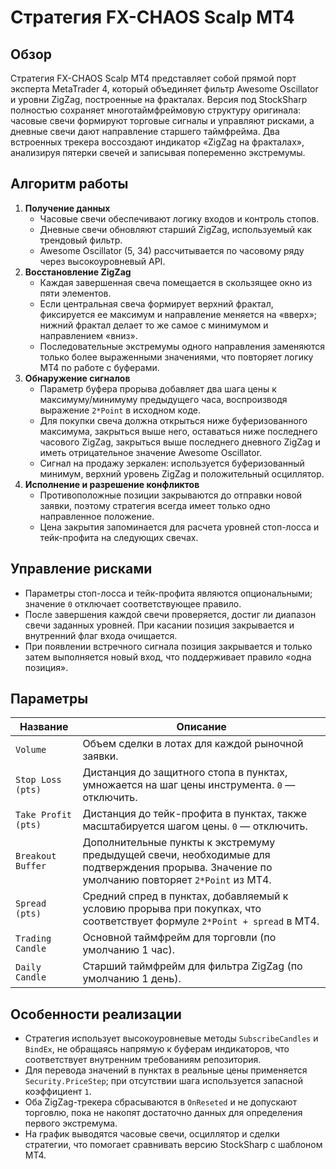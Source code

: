 # Стратегия FX-CHAOS Scalp MT4

## Обзор
Стратегия FX-CHAOS Scalp MT4 представляет собой прямой порт эксперта MetaTrader 4, который объединяет фильтр Awesome Oscillator и уровни ZigZag, построенные на фракталах. Версия под StockSharp полностью сохраняет многотаймфреймовую структуру оригинала: часовые свечи формируют торговые сигналы и управляют рисками, а дневные свечи дают направление старшего таймфрейма. Два встроенных трекера воссоздают индикатор «ZigZag на фракталах», анализируя пятерки свечей и записывая попеременно экстремумы.

## Алгоритм работы
1. **Получение данных**
   - Часовые свечи обеспечивают логику входов и контроль стопов.
   - Дневные свечи обновляют старший ZigZag, используемый как трендовый фильтр.
   - Awesome Oscillator (5, 34) рассчитывается по часовому ряду через высокоуровневый API.
2. **Восстановление ZigZag**
   - Каждая завершенная свеча помещается в скользящее окно из пяти элементов.
   - Если центральная свеча формирует верхний фрактал, фиксируется ее максимум и направление меняется на «вверх»; нижний фрактал делает то же самое с минимумом и направлением «вниз».
   - Последовательные экстремумы одного направления заменяются только более выраженными значениями, что повторяет логику MT4 по работе с буферами.
3. **Обнаружение сигналов**
   - Параметр буфера прорыва добавляет два шага цены к максимуму/минимуму предыдущего часа, воспроизводя выражение `2*Point` в исходном коде.
   - Для покупки свеча должна открыться ниже буферизованного максимума, закрыться выше него, оставаться ниже последнего часового ZigZag, закрыться выше последнего дневного ZigZag и иметь отрицательное значение Awesome Oscillator.
   - Сигнал на продажу зеркален: используется буферизованный минимум, верхний уровень ZigZag и положительный осциллятор.
4. **Исполнение и разрешение конфликтов**
   - Противоположные позиции закрываются до отправки новой заявки, поэтому стратегия всегда имеет только одно направленное положение.
   - Цена закрытия запоминается для расчета уровней стоп-лосса и тейк-профита на следующих свечах.

## Управление рисками
- Параметры стоп-лосса и тейк-профита являются опциональными; значение `0` отключает соответствующее правило.
- После завершения каждой свечи проверяется, достиг ли диапазон свечи заданных уровней. При касании позиция закрывается и внутренний флаг входа очищается.
- При появлении встречного сигнала позиция закрывается и только затем выполняется новый вход, что поддерживает правило «одна позиция».

## Параметры
| Название | Описание |
| --- | --- |
| `Volume` | Объем сделки в лотах для каждой рыночной заявки. |
| `Stop Loss (pts)` | Дистанция до защитного стопа в пунктах, умножается на шаг цены инструмента. `0` — отключить. |
| `Take Profit (pts)` | Дистанция до тейк-профита в пунктах, также масштабируется шагом цены. `0` — отключить. |
| `Breakout Buffer` | Дополнительные пункты к экстремуму предыдущей свечи, необходимые для подтверждения прорыва. Значение по умолчанию повторяет `2*Point` из MT4. |
| `Spread (pts)` | Средний спред в пунктах, добавляемый к условию прорыва при покупках, что соответствует формуле `2*Point + spread` в MT4. |
| `Trading Candle` | Основной таймфрейм для торговли (по умолчанию 1 час). |
| `Daily Candle` | Старший таймфрейм для фильтра ZigZag (по умолчанию 1 день). |

## Особенности реализации
- Стратегия использует высокоуровневые методы `SubscribeCandles` и `BindEx`, не обращаясь напрямую к буферам индикаторов, что соответствует внутренним требованиям репозитория.
- Для перевода значений в пунктах в реальные цены применяется `Security.PriceStep`; при отсутствии шага используется запасной коэффициент `1`.
- Оба ZigZag-трекера сбрасываются в `OnReseted` и не допускают торговлю, пока не накопят достаточно данных для определения первого экстремума.
- На график выводятся часовые свечи, осциллятор и сделки стратегии, что помогает сравнивать версию StockSharp с шаблоном MT4.
